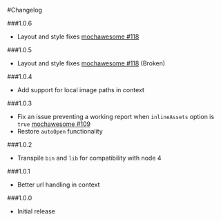 #Changelog

###1.0.6
- Layout and style fixes [mochawesome #118](https://github.com/adamgruber/mochawesome/issues/118)

###1.0.5
- Layout and style fixes [mochawesome #118](https://github.com/adamgruber/mochawesome/issues/118) (Broken)

###1.0.4
- Add support for local image paths in context

###1.0.3
- Fix an issue preventing a working report when `inlineAssets` option is `true` [mochawesome #109](https://github.com/adamgruber/mochawesome/issues/109)
- Restore `autoOpen` functionality

###1.0.2
- Transpile `bin` and `lib` for compatibility with node 4

###1.0.1
- Better url handling in context

###1.0.0
- Initial release
